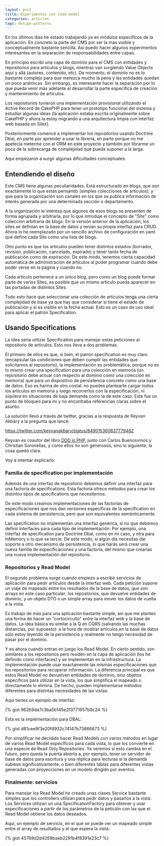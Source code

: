 ```yaml
---
layout: post
title: Experimentos con read-model
categories: articles
tags: design-patterns
---
```


En los últimos días he estado trabajando ya en módulos específicos de la aplicación. En concreto la parte del CMS por ser la más visible y conceptualmente bastante sencilla. Así puedo hacer algunos experimentos interesantes en la separación de responsabilidades entre capas.

En principio escribí una capa de dominio para el CMS con entidades y repositorios para artículos y blogs, mientras van surgiendo Value Objects aquí y allá (autores, contenido, etc). De momento, el dominio no es lo bastante complejo para que merezca mucho la pena y las entidades quedan un poco anémicas. Sin embargo, es interesante hacer la separación por lo que pueda venir más adelante al desarrollar la parte específica de creación y mantenimiento de artículos.

Los repositorios tuvieron una implementación provisional utilizando el Active Record de  CakePHP para tener un prototipo funcional del sistema y estudiar algunas ideas (la aplicación estaba escrita originalmente sobre CakePHP y ahora la estoy migrando a una arquitectura limpia con interfaz web basada en Silex).

Posteriormente comencé a implementar los repositorios usando Doctrine Dbal, en parte por aprender a usar la librería, en parte porque no me apetecía meterme con el ORM en este proyecto y también por librarme un poco de la sobrecarga de complejidad que pueda suponer a la larga.

Aquí empezaron a surgir algunas dificultades conceptuales.

## Entendiendo el diseño

Este CMS tiene algunas peculiaridades. Está estructurado en blogs, que son exactamente lo que estás pensando (simples colecciones de artículos), y que para la organización son canales en los que se publica información de interés generada por una determinada sección o departamento.

A la organización le interesa que algunos de esos blogs se presenten de forma agrupada y arbitraria, por lo que introduje el concepto de "Site" como colección arbitraria de blogs. En la versión anterior de la aplicación, los sites se definían en la base de datos y tenían su propia interfaz para CRUD. Ahora lo he reemplazado por un sencillo archivo de configuración en yaml que define cada Site como una lista de blogs.

Otro punto es que los artículos pueden tener distintos estados (borrador, revisión, publicación, cancelado, expirado) y tener tanto fecha de publicación como de expiración. De este modo, tenemos cierta capacidad automática de administración de artículos al poder programar cuando debe poder verse en la página y cuando no.

Cada artículo pertenece a un único blog, pero como un blog puede formar parte de varios Sites, es posible que un mismo artículo pueda aparecer en las portadas de distintos Sites.

Todo esto hace que seleccionar una colección de artículos tenga una cierta complejidad de base ya que hay que considerar si tiene el estado de publicación y si es visible en la fecha actual. Esto es un caso de uso ideal para aplicar el patrón Specification.

## Usando Specifications

La idea sería utilizar Specification para manejar estas peticiones al repositorio de artículos. Esto nos lleva a dos problemas.

El primero de ellos es que, si bien, el patrón specification es muy claro (encapsular las condiciones que deben cumplir las entidades que solicitamos al repositorio), la implementación es problemática, porque no es lo mismo crear una specification para una colección en memoria (un repositorio debe actuar con respecto al dominio como una colección en memoria) que para un dispositivo de persistencia concreto como una base de datos. Eso es harina de otro costal: no puedes plantearte cargar todos los artículos en memoria y luego recorrerlos con la especificación, ni siquiera en situaciones de baja demanda como la de este caso. Este fue un punto de bloqueo para mi y no encontraba referencias claras sobre el asunto.

La solución llevó a través de twitter, gracias a la respuesta de Keyvan Akbary a la pregunta que lancé:

https://twitter.com/keyvanakbary/status/849015360837779462

Keyvan es coautor del libro [DDD in PHP,](https://leanpub.com/ddd-in-php) junto con Carlos Buenosvinos y Christian Soronellas, y como ellos no son generosos, sino lo siguiente, la cosa quedó clara.

Voy a intentar explicarlo:

### Familia de specification por implementación

Además de una interfaz de repositorio debemos definir una interfaz para una factoría de specifications. Esta factoría ofrece métodos para crear los distintos tipos de specifications que necesitemos.

De este modo creamos implementaciones de las factorías de especificaciones que nos dan versiones específicas de la specification en cada sistema de persistencia, pero que son equivalentes semánticamente.

Las specification no implementan una interfaz genérica, si no que debemos definir interfaces para cada tipo de implementación. Por ejemplo, una interfaz de specification para Doctrine Dbal, como en mi caso, y otra para InMemory o lo que se tercie. De este modo, si algún día necesitas dar soporte a otro mecanismo de persistencia, lo que harás será crear una nueva familia de especificaciones y una factoría, del mismo que crearías una nueva implementación del repositorio.

### Repositorios y Read Model

El segundo problema surge cuando empiezo a escribir servicios de aplicación para pedir artículos desde la interfaz web. Cada petición supone un viaje de mapeado entre los resultados de la base de datos, que son arrays en este caso particular; los repositorios, que devuelve entidades de dominio, y un objeto DTO o un simple array para mover los datos de vuelta a la vista.

Es trabajo de más para una aplicación bastante simple, así que me planteo una forma de hacer un "cortocircuito" entre la interfaz web y la base de datos. La idea básica es similar a la Q en CQRS (salvando las muchas distancias, por supuesto): a la hora de mostrar artículos en la base de datos sólo estoy leyendo de la persistencia y realmente no tengo necesidad de pasar por el dominio.

Y es ahora cuando entran en juego los Read Model. En cierto sentido, son similares a los repositorios pero residen en la capa de aplicación (los he definido como interfaces) y se implementan en la infrastructura. La implementación puede usar exactamente las mismas especificaciones que los repositorios para recuperar información. La diferencia principal es que estos Read Model no devuelven entidades de dominio, sino objetos específicos para utilizar en la vista, los que simplifica el mapeado o directamente lo elimina. De hecho, pueden implementarse métodos diferentes para distintas necesidades de las vistas.

Aquí tienes un ejemplo de interfaz:

{% gist 962b9da7c3ba5b145e2f3771657b9c24 %}

Esta es la implementación para DBAL:

{% gist d81cee9f3e20f4932c74147b73666673 %}

Por simplificar he decidido hacer Read Models con varios métodos en lugar de varios Read Model específicos para cada vista, lo que los convierte en una especie de Read Only Repositories. Ya veremos si esto cambia en el futuro, pero queda la puerta abierta a, por ejemplo, tener un servidor de base de datos para escritura y una réplica para lecturas si la demanda subiese significativamente, o bien diferentes tablas para diferentes vistas generadas con proyecciones en un modelo dirigido por eventos.

### Finalmente: servicios

Para manejar los Read Model he creado unas clases Service bastante simples que los controllers utilizan para pedir datos y pasarlos a la vista. Los Services utilizan un una SpecificationFactory para obtener y usar especificaciones a partir de los parámetros de la petición con las que el Read Model obtiene los datos deseados.

Aquí, un ejemplo de servicio, en el que se puede ver un mapeado simple entre el array de resultados y el que espera la vista:

{% gist 45769d2d4269baeb2291b4f8391e23c7 %}

 

 

 

 
